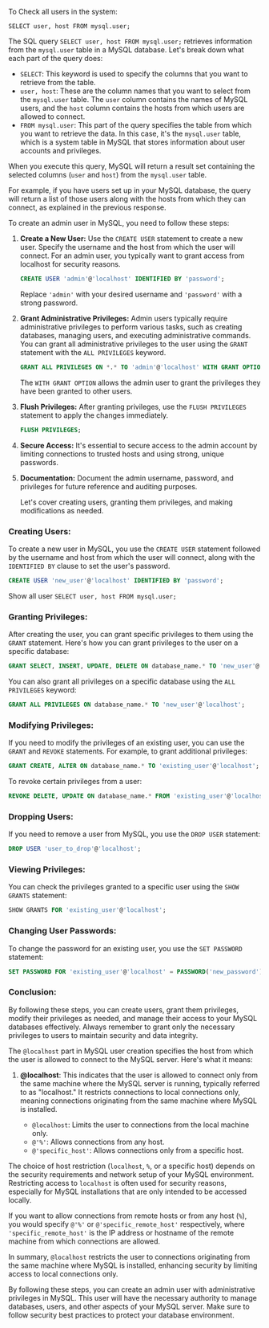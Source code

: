 To Check all users in the system: 
```
SELECT user, host FROM mysql.user;
```

The SQL query `SELECT user, host FROM mysql.user;` retrieves information from the `mysql.user` table in a MySQL database. Let's break down what each part of the query does:

- `SELECT`: This keyword is used to specify the columns that you want to retrieve from the table.
- `user, host`: These are the column names that you want to select from the `mysql.user` table. The `user` column contains the names of MySQL users, and the `host` column contains the hosts from which users are allowed to connect.
- `FROM mysql.user`: This part of the query specifies the table from which you want to retrieve the data. In this case, it's the `mysql.user` table, which is a system table in MySQL that stores information about user accounts and privileges.

When you execute this query, MySQL will return a result set containing the selected columns (`user` and `host`) from the `mysql.user` table.

For example, if you have users set up in your MySQL database, the query will return a list of those users along with the hosts from which they can connect, as explained in the previous response.

To create an admin user in MySQL, you need to follow these steps:

1. **Create a New User:**
   Use the `CREATE USER` statement to create a new user. Specify the username and the host from which the user will connect. For an admin user, you typically want to grant access from localhost for security reasons.

   ```sql
   CREATE USER 'admin'@'localhost' IDENTIFIED BY 'password';
   ```

   Replace `'admin'` with your desired username and `'password'` with a strong password.

2. **Grant Administrative Privileges:**
   Admin users typically require administrative privileges to perform various tasks, such as creating databases, managing users, and executing administrative commands. You can grant all administrative privileges to the user using the `GRANT` statement with the `ALL PRIVILEGES` keyword.

   ```sql
   GRANT ALL PRIVILEGES ON *.* TO 'admin'@'localhost' WITH GRANT OPTION;
   ```

   The `WITH GRANT OPTION` allows the admin user to grant the privileges they have been granted to other users.

3. **Flush Privileges:**
   After granting privileges, use the `FLUSH PRIVILEGES` statement to apply the changes immediately.

   ```sql
   FLUSH PRIVILEGES;
   ```

4. **Secure Access:**
   It's essential to secure access to the admin account by limiting connections to trusted hosts and using strong, unique passwords.

5. **Documentation:**
   Document the admin username, password, and privileges for future reference and auditing purposes.

   Let's cover creating users, granting them privileges, and making modifications as needed.

### Creating Users:
To create a new user in MySQL, you use the `CREATE USER` statement followed by the username and host from which the user will connect, along with the `IDENTIFIED BY` clause to set the user's password.

```sql
CREATE USER 'new_user'@'localhost' IDENTIFIED BY 'password';
```

Show all user `SELECT user, host FROM mysql.user;
`

### Granting Privileges:
After creating the user, you can grant specific privileges to them using the `GRANT` statement. Here's how you can grant privileges to the user on a specific database:

```sql
GRANT SELECT, INSERT, UPDATE, DELETE ON database_name.* TO 'new_user'@'localhost';
```

You can also grant all privileges on a specific database using the `ALL PRIVILEGES` keyword:

```sql
GRANT ALL PRIVILEGES ON database_name.* TO 'new_user'@'localhost';
```

### Modifying Privileges:
If you need to modify the privileges of an existing user, you can use the `GRANT` and `REVOKE` statements. For example, to grant additional privileges:

```sql
GRANT CREATE, ALTER ON database_name.* TO 'existing_user'@'localhost';
```

To revoke certain privileges from a user:

```sql
REVOKE DELETE, UPDATE ON database_name.* FROM 'existing_user'@'localhost';
```

### Dropping Users:
If you need to remove a user from MySQL, you use the `DROP USER` statement:

```sql
DROP USER 'user_to_drop'@'localhost';
```

### Viewing Privileges:
You can check the privileges granted to a specific user using the `SHOW GRANTS` statement:

```sql
SHOW GRANTS FOR 'existing_user'@'localhost';
```

### Changing User Passwords:
To change the password for an existing user, you use the `SET PASSWORD` statement:

```sql
SET PASSWORD FOR 'existing_user'@'localhost' = PASSWORD('new_password');
```

### Conclusion:
By following these steps, you can create users, grant them privileges, modify their privileges as needed, and manage their access to your MySQL databases effectively. Always remember to grant only the necessary privileges to users to maintain security and data integrity.



The `@localhost` part in MySQL user creation specifies the host from which the user is allowed to connect to the MySQL server. Here's what it means:

1. **@localhost**: This indicates that the user is allowed to connect only from the same machine where the MySQL server is running, typically referred to as "localhost." It restricts connections to local connections only, meaning connections originating from the same machine where MySQL is installed.

   - `@localhost`: Limits the user to connections from the local machine only.
   - `@'%'`: Allows connections from any host.
   - `@'specific_host'`: Allows connections only from a specific host.

The choice of host restriction (`localhost`, `%`, or a specific host) depends on the security requirements and network setup of your MySQL environment. Restricting access to `localhost` is often used for security reasons, especially for MySQL installations that are only intended to be accessed locally.

If you want to allow connections from remote hosts or from any host (`%`), you would specify `@'%'` or `@'specific_remote_host'` respectively, where `'specific_remote_host'` is the IP address or hostname of the remote machine from which connections are allowed.

In summary, `@localhost` restricts the user to connections originating from the same machine where MySQL is installed, enhancing security by limiting access to local connections only.



By following these steps, you can create an admin user with administrative privileges in MySQL. This user will have the necessary authority to manage databases, users, and other aspects of your MySQL server. Make sure to follow security best practices to protect your database environment.
